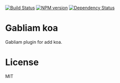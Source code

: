 [![Build Status][build-image]][build-url]
[![NPM version][npm-image]][npm-url]
[![Dependency Status][gemnasium-image]][gemnasium-url]


# Gabliam koa

Gabliam plugin for add koa.

# License

  MIT

[build-image]: https://img.shields.io/travis/gabliam/gabliam/master.svg?style=flat-square
[build-url]: https://travis-ci.org/gabliam/gabliam
[npm-image]: https://img.shields.io/npm/v/@gabliam/koa.svg?style=flat-square
[npm-url]: https://github.com/gabliam/koa
[gemnasium-image]: http://img.shields.io/gemnasium/gabliam/koa.svg?style=flat-square
[gemnasium-url]: https://gemnasium.com/gabliam/koa
